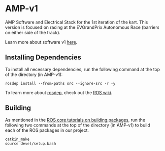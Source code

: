 # AMP-v1
AMP Software and Electrical Stack for the 1st iteration of the kart. This version is focused on racing at the EVGrandPrix Autonomous Race (barriers on either side of the track).

Learn more about software v1 [here](https://drive.google.com/file/d/1K5XBHzRQoebuGRryKY5umeLOhvQEEuj8/view?usp=sharing).

## Installing Dependencies
To install all necessary dependencies, run the following command at the top of the directory (in AMP-v1):
```
rosdep install --from-paths src --ignore-src -r -y
```
To learn more about [rosdep](http://wiki.ros.org/rosdep), check out the [ROS wiki](http://wiki.ros.org/rosdep).

## Building
As mentioned in the [ROS core tutorials on building packages](http://wiki.ros.org/ROS/Tutorials/BuildingPackages), run the following two commands at the top of the directory (in AMP-v1) to build each of the ROS packages in our project.
```
catkin_make
source devel/setup.bash
```
